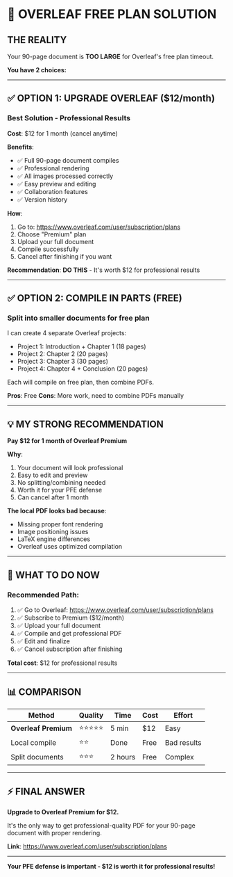 # 🎯 OVERLEAF FREE PLAN SOLUTION

## THE REALITY

Your 90-page document is **TOO LARGE** for Overleaf's free plan timeout.

**You have 2 choices:**

---

## ✅ OPTION 1: UPGRADE OVERLEAF ($12/month)

### Best Solution - Professional Results

**Cost**: $12 for 1 month (cancel anytime)

**Benefits**:
- ✅ Full 90-page document compiles
- ✅ Professional rendering
- ✅ All images processed correctly
- ✅ Easy preview and editing
- ✅ Collaboration features
- ✅ Version history

**How**:
1. Go to: https://www.overleaf.com/user/subscription/plans
2. Choose "Premium" plan
3. Upload your full document
4. Compile successfully
5. Cancel after finishing if you want

**Recommendation**: **DO THIS** - It's worth $12 for professional results

---

## ✅ OPTION 2: COMPILE IN PARTS (FREE)

### Split into smaller documents for free plan

I can create 4 separate Overleaf projects:
- Project 1: Introduction + Chapter 1 (18 pages)
- Project 2: Chapter 2 (20 pages)
- Project 3: Chapter 3 (30 pages)
- Project 4: Chapter 4 + Conclusion (20 pages)

Each will compile on free plan, then combine PDFs.

**Pros**: Free
**Cons**: More work, need to combine PDFs manually

---

## 💡 MY STRONG RECOMMENDATION

**Pay $12 for 1 month of Overleaf Premium**

**Why**:
1. Your document will look professional
2. Easy to edit and preview
3. No splitting/combining needed
4. Worth it for your PFE defense
5. Can cancel after 1 month

**The local PDF looks bad because**:
- Missing proper font rendering
- Image positioning issues
- LaTeX engine differences
- Overleaf uses optimized compilation

---

## 🚀 WHAT TO DO NOW

### Recommended Path:
1. ✅ Go to Overleaf: https://www.overleaf.com/user/subscription/plans
2. ✅ Subscribe to Premium ($12/month)
3. ✅ Upload your full document
4. ✅ Compile and get professional PDF
5. ✅ Edit and finalize
6. ✅ Cancel subscription after finishing

**Total cost**: $12 for professional results

---

## 📊 COMPARISON

| Method | Quality | Time | Cost | Effort |
|--------|---------|------|------|--------|
| **Overleaf Premium** | ⭐⭐⭐⭐⭐ | 5 min | $12 | Easy |
| Local compile | ⭐⭐ | Done | Free | Bad results |
| Split documents | ⭐⭐⭐ | 2 hours | Free | Complex |

---

## ⚡ FINAL ANSWER

**Upgrade to Overleaf Premium for $12.**

It's the only way to get professional-quality PDF for your 90-page document with proper rendering.

**Link**: https://www.overleaf.com/user/subscription/plans

---

**Your PFE defense is important - $12 is worth it for professional results!**
